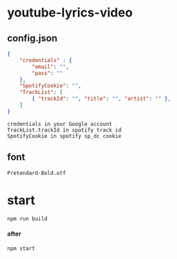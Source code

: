 # youtube-lyrics-video

## config.json
```json
{
    "credentials" : {
        "email": "", 
        "pass": ""
    },
    "SpotifyCookie": "",
    "TrackList": [
        { "trackId": "", "title": "", "artist": "" },
    ]
}
```
```credentials in your Google account```  
```TrackList.trackId in spotify track id```     
```SpotifyCookie in spotify sp_dc cookie```  
## font
```
Pretendard-Bold.otf
```

# start
```
npm run build
```
#### after
```
npm start
```